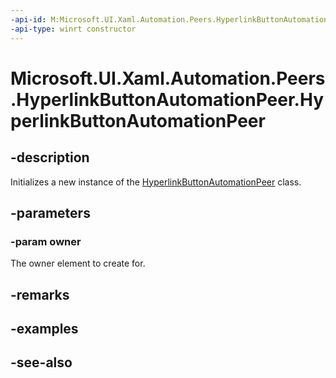 ```yaml
---
-api-id: M:Microsoft.UI.Xaml.Automation.Peers.HyperlinkButtonAutomationPeer.#ctor(Microsoft.UI.Xaml.Controls.HyperlinkButton)
-api-type: winrt constructor
---
```


<!-- Method syntax
public HyperlinkButtonAutomationPeer(Windows.UI.Xaml.Controls.HyperlinkButton owner)
-->

# Microsoft.UI.Xaml.Automation.Peers.HyperlinkButtonAutomationPeer.HyperlinkButtonAutomationPeer

## -description
Initializes a new instance of the [HyperlinkButtonAutomationPeer](hyperlinkbuttonautomationpeer.md) class.

## -parameters
### -param owner
The owner element to create for.

## -remarks

## -examples

## -see-also
